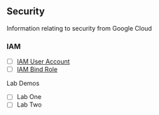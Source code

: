 ## Security

Information relating to security from Google Cloud

### IAM

- [ ] [IAM User Account]()
- [ ] [IAM Bind Role]()

Lab Demos

- [ ] Lab One
- [ ] Lab Two 
